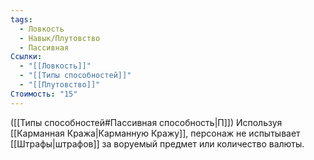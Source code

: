 ```yaml
---
tags:
  - Ловкость
  - Навык/Плутовство
  - Пассивная
Ссылки:
  - "[[Ловкость]]"
  - "[[Типы способностей]]"
  - "[[Плутовство]]"
Стоимость: "15"
---
```

([[Типы способностей#Пассивная способность|П]]) Используя [[Карманная Кража|Карманную Кражу]], персонаж не испытывает [[Штрафы|штрафов]] за воруемый предмет или количество валюты. 